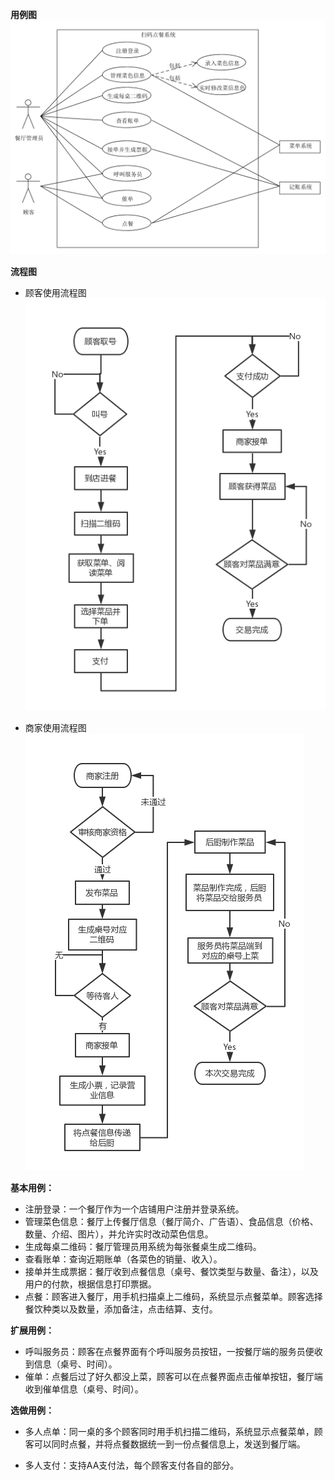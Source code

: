 **用例图**
![](../img_usecases/use_case_img3.0.png)

**流程图**
 - 顾客使用流程图
    ![](../image/流程图-顾客.png)

 - 商家使用流程图
    ![](../image/流程图-商家.png)

**基本用例：**

 -  注册登录：一个餐厅作为一个店铺用户注册并登录系统。
 -  管理菜色信息：餐厅上传餐厅信息（餐厅简介、广告语）、食品信息（价格、数量、介绍、图片），并允许实时改动菜色信息。
 -  生成每桌二维码：餐厅管理员用系统为每张餐桌生成二维码。
 -  查看账单：查询近期账单（各菜色的销量、收入）。
 -  接单并生成票据：餐厅收到点餐信息（桌号、餐饮类型与数量、备注），以及用户的付款，根据信息打印票据。
 -  点餐：顾客进入餐厅，用手机扫描桌上二维码，系统显示点餐菜单。顾客选择餐饮种类以及数量，添加备注，点击结算、支付。

**扩展用例：**
 - 呼叫服务员：顾客在点餐界面有个呼叫服务员按钮，一按餐厅端的服务员便收到信息（桌号、时间）。
 - 催单：点餐后过了好久都没上菜，顾客可以在点餐界面点击催单按钮，餐厅端收到催单信息（桌号、时间）。

**选做用例：**
 - 多人点单：同一桌的多个顾客同时用手机扫描二维码，系统显示点餐菜单，顾客可以同时点餐，并将点餐数据统一到一份点餐信息上，发送到餐厅端。


- 多人支付：支持AA支付法，每个顾客支付各自的部分。


